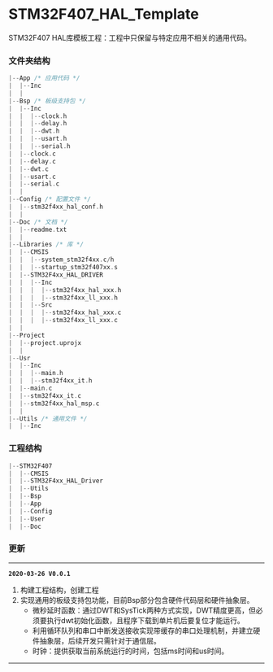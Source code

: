# STM32F407_HAL_Template

STM32F407 HAL库模板工程：工程中只保留与特定应用不相关的通用代码。

### 文件夹结构

```c
|--App /* 应用代码 */
|  |--Inc
|  |
|--Bsp /* 板级支持包 */
|  |--Inc
|  |  |--clock.h
|  |  |--delay.h
|  |  |--dwt.h
|  |  |--usart.h
|  |  |--serial.h
|  |--clock.c
|  |--delay.c
|  |--dwt.c
|  |--usart.c
|  |--serial.c
|  |
|--Config /* 配置文件 */
|  |--stm32f4xx_hal_conf.h
|  |
|--Doc /* 文档 */
|  |--readme.txt
|  |
|--Libraries /* 库 */
|  |--CMSIS
|  |  |--system_stm32f4xx.c/h
|  |  |--startup_stm32f407xx.s
|  |--STM32F4xx_HAL_DRIVER
|  |  |--Inc
|  |  |  |--stm32f4xx_hal_xxx.h
|  |  |  |--stm32f4xx_ll_xxx.h
|  |  |--Src
|  |  |  |--stm32f4xx_hal_xxx.c
|  |  |  |--stm32f4xx_ll_xxx.c
|  |
|--Project
|  |--project.uprojx
|  |
|--Usr
|  |--Inc
|  |  |--main.h
|  |  |--stm32f4xx_it.h
|  |--main.c
|  |--stm32f4xx_it.c
|  |--stm32f4xx_hal_msp.c
|  |
|--Utils /* 通用文件 */
|  |--Inc
```

### 工程结构

```c
|--STM32F407
|  |--CMSIS
|  |--STM32F4xx_HAL_Driver
|  |--Utils
|  |--Bsp
|  |--App
|  |--Config
|  |--User
|  |--Doc
```

### 更新

---

**`2020-03-26 V0.0.1`**

1. 构建工程结构，创建工程
2. 实现通用的板级支持包功能，目前Bsp部分包含硬件代码层和硬件抽象层。
   - 微秒延时函数：通过DWT和SysTick两种方式实现，DWT精度更高，但必须要执行dwt初始化函数，且程序下载到单片机后要复位才能运行。
   - 利用循环队列和串口中断发送接收实现带缓存的串口处理机制，并建立硬件抽象层，后续开发只需针对于通信层。
   - 时钟：提供获取当前系统运行的时间，包括ms时间和us时间。

---

